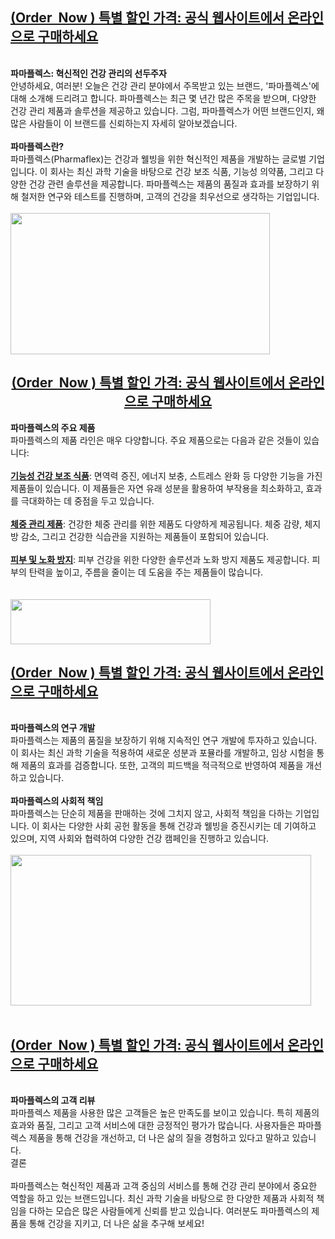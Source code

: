 <div>
<div class="separator">
<h2><strong><a href="https://getdeal24x7.com/pharmaflex-kr-buy">(Order&nbsp; Now ) 특별 할인 가격: 공식 웹사이트에서 온라인으로 구매하세요</a></strong></h2>
<div><strong>&nbsp;</strong></div>
</div>
</div>
<div><strong>파마플렉스: 혁신적인 건강 관리의 선두주자<br /></strong>안녕하세요, 여러분! 오늘은 건강 관리 분야에서 주목받고 있는 브랜드, '파마플렉스'에 대해 소개해 드리려고 합니다. 파마플렉스는 최근 몇 년간 많은 주목을 받으며, 다양한 건강 관리 제품과 솔루션을 제공하고 있습니다. 그럼, 파마플렉스가 어떤 브랜드인지, 왜 많은 사람들이 이 브랜드를 신뢰하는지 자세히 알아보겠습니다.</div>
<div><br /><strong>파마플렉스란?<br /></strong>파마플렉스(Pharmaflex)는 건강과 웰빙을 위한 혁신적인 제품을 개발하는 글로벌 기업입니다. 이 회사는 최신 과학 기술을 바탕으로 건강 보조 식품, 기능성 의약품, 그리고 다양한 건강 관련 솔루션을 제공합니다. 파마플렉스는 제품의 품질과 효과를 보장하기 위해 철저한 연구와 테스트를 진행하며, 고객의 건강을 최우선으로 생각하는 기업입니다.</div>
<div>&nbsp;</div>
<div>
<div class="separator"><a href="https://getdeal24x7.com/pharmaflex-kr-buy"><img src="https://blogger.googleusercontent.com/img/b/R29vZ2xl/AVvXsEhMW_Kio3HR5hID-gp9hyGl78tu_ydhd2vthn0VzaHrby7Bz2OYSRMj6vGQb5p7cVA9-dpvuhyphenhyphenWFpjhT_V2BR3OiEQQXIaTOa7WAqbQl0qXTTRee6KXvn0LIgvZiqsmzNI8c8fMlRsLBeKPmMoaEquVwNXR21itc4O7qjbfot3gn8BrfSXoG__uixgE6POz/w415-h226/Pharmaflex2.jpg" alt="" width="415" height="226" border="0" data-original-height="434" data-original-width="800" /></a></div>
</div>
<div>
<h2 style="text-align: center;"><strong><a href="https://getdeal24x7.com/pharmaflex-kr-buy">(Order&nbsp; Now ) 특별 할인 가격: 공식 웹사이트에서 온라인으로 구매하세요</a></strong></h2>
</div>
<div><strong>파마플렉스의 주요 제품<br /></strong>파마플렉스의 제품 라인은 매우 다양합니다. 주요 제품으로는 다음과 같은 것들이 있습니다:</div>
<div><br /><strong><a title="PharmaFlex South Korea" href="https://getdeal24x7.com/pharmaflex-kr-buy">기능성 건강 보조 식품</a></strong>: 면역력 증진, 에너지 보충, 스트레스 완화 등 다양한 기능을 가진 제품들이 있습니다. 이 제품들은 자연 유래 성분을 활용하여 부작용을 최소화하고, 효과를 극대화하는 데 중점을 두고 있습니다.</div>
<div><br /><strong><a title="PharmaFlex South Korea" href="https://getdeal24x7.com/pharmaflex-kr-buy">체중 관리 제품</a></strong>: 건강한 체중 관리를 위한 제품도 다양하게 제공됩니다. 체중 감량, 체지방 감소, 그리고 건강한 식습관을 지원하는 제품들이 포함되어 있습니다.</div>
<div><br /><strong><a title="PharmaFlex South Korea" href="https://getdeal24x7.com/pharmaflex-kr-buy">피부 및 노화 방지</a></strong>: 피부 건강을 위한 다양한 솔루션과 노화 방지 제품도 제공합니다. 피부의 탄력을 높이고, 주름을 줄이는 데 도움을 주는 제품들이 많습니다.</div>
<div>&nbsp;</div>
<div>
<div class="separator">&nbsp;</div>
<div class="separator"><a href="https://getdeal24x7.com/pharmaflex-kr-buy"><img src="https://blogger.googleusercontent.com/img/b/R29vZ2xl/AVvXsEjhxuHsexIiIbzYU6w3QSQPgZx0C_dfVHtm-EorbzaGjYo_-xV781ooQnskLFhagDFcdSOflibysk05TwlMdFt5J-aRMDpuPfEO51l5jFnT_UaKa9qqRnClE91YUBf-mJaUR5S9P6GMSkU6f1jzDHufJW23v0K1XvNjucOzBcG8OOfAFRx7WOvtdCGBls1f/s320/Order%20Now.gif" alt="" width="320" height="72" border="0" data-original-height="138" data-original-width="614" /></a></div>
</div>
<div>
<div>
<h2><strong><a href="https://getdeal24x7.com/pharmaflex-kr-buy">(Order&nbsp; Now ) 특별 할인 가격: 공식 웹사이트에서 온라인으로 구매하세요</a></strong></h2>
</div>
</div>
<div><br /><strong>파마플렉스의 연구 개발<br /></strong>파마플렉스는 제품의 품질을 보장하기 위해 지속적인 연구 개발에 투자하고 있습니다. 이 회사는 최신 과학 기술을 적용하여 새로운 성분과 포뮬라를 개발하고, 임상 시험을 통해 제품의 효과를 검증합니다. 또한, 고객의 피드백을 적극적으로 반영하여 제품을 개선하고 있습니다.</div>
<div><br /><strong>파마플렉스의 사회적 책임<br /></strong>파마플렉스는 단순히 제품을 판매하는 것에 그치지 않고, 사회적 책임을 다하는 기업입니다. 이 회사는 다양한 사회 공헌 활동을 통해 건강과 웰빙을 증진시키는 데 기여하고 있으며, 지역 사회와 협력하여 다양한 건강 캠페인을 진행하고 있습니다.</div>
<div>&nbsp;</div>
<div>
<div class="separator"><a href="https://getdeal24x7.com/pharmaflex-kr-buy"><img src="https://blogger.googleusercontent.com/img/b/R29vZ2xl/AVvXsEgcz7dKTwrM7cuR5Xd2wm9FSJ7s3pFns6iQhg9oqB8VudJFbsRk1u4SY9r27H97z9AzAh7cSdQqqysQalDTDeB7oGh3HgKuVeBg7mSKuLSHMBBQM9BrEYdT1DgOOGw02Ae7FkgAtIRxczTAfIkZF-nxJYhvaAv1b5cMEfzA7xPbKSsQXugaPRQ8RvwsbjKS/w481-h241/Pharmaflex%203.jpeg" alt="" width="481" height="241" border="0" data-original-height="312" data-original-width="625" /></a></div>
</div>
<div>&nbsp;</div>
<div>
<h2><strong><a href="https://getdeal24x7.com/pharmaflex-kr-buy">(Order&nbsp; Now ) 특별 할인 가격: 공식 웹사이트에서 온라인으로 구매하세요</a></strong></h2>
<div><strong>&nbsp;</strong></div>
<strong>파마플렉스의 고객 리뷰<br /></strong>파마플렉스 제품을 사용한 많은 고객들은 높은 만족도를 보이고 있습니다. 특히 제품의 효과와 품질, 그리고 고객 서비스에 대한 긍정적인 평가가 많습니다. 사용자들은 파마플렉스 제품을 통해 건강을 개선하고, 더 나은 삶의 질을 경험하고 있다고 말하고 있습니다.<br />결론</div>
<div><br />파마플렉스는 혁신적인 제품과 고객 중심의 서비스를 통해 건강 관리 분야에서 중요한 역할을 하고 있는 브랜드입니다. 최신 과학 기술을 바탕으로 한 다양한 제품과 사회적 책임을 다하는 모습은 많은 사람들에게 신뢰를 받고 있습니다. 여러분도 파마플렉스의 제품을 통해 건강을 지키고, 더 나은 삶을 추구해 보세요!</div>
